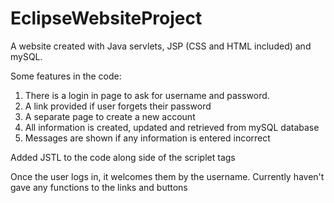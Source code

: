 # EclipseWebsiteProject

A website created with Java servlets, JSP (CSS and HTML included) and mySQL.

Some features in the code:

1. There is a login in page to ask for username and password.
2. A link provided if user forgets their password
3. A separate page to create a new account 
4. All information is created, updated and retrieved from mySQL database
5. Messages are shown if any information is entered incorrect


Added JSTL to the code along side of the scriplet tags

Once the user logs in, it welcomes them by the username. Currently haven't gave any functions to the links and buttons
